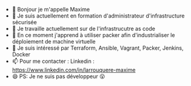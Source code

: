 

- 👋 Bonjour je m'appelle Maxime 
- 🌱 Je suis actuellement en formation d'administrateur d'infrastructure sécurisée
- 🔭 Je travaille actuellement sur de l'infrastrucutre as code
- 🌱 En ce moment j'apprend à utiliser packer afin d'industrialiser le déploiement de machine virtuelle
- 👀 Je suis intéressé par Terraform, Ansible, Vagrant, Packer, Jenkins, Docker
- 📫 Pour me contacter : Linkedin : https://www.linkedin.com/in/larrouquere-maxime
- 😄 PS: Je ne suis pas développeur 😮



